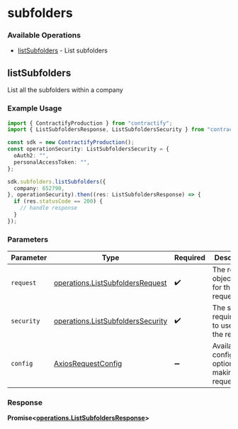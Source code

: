 # subfolders

### Available Operations

* [listSubfolders](#listsubfolders) - List subfolders

## listSubfolders

List all the subfolders within a company

### Example Usage

```typescript
import { ContractifyProduction } from "contractify";
import { ListSubfoldersResponse, ListSubfoldersSecurity } from "contractify/dist/sdk/models/operations";

const sdk = new ContractifyProduction();
const operationSecurity: ListSubfoldersSecurity = {
  oAuth2: "",
  personalAccessToken: "",
};

sdk.subfolders.listSubfolders({
  company: 652790,
}, operationSecurity).then((res: ListSubfoldersResponse) => {
  if (res.statusCode == 200) {
    // handle response
  }
});
```

### Parameters

| Parameter                                                                              | Type                                                                                   | Required                                                                               | Description                                                                            |
| -------------------------------------------------------------------------------------- | -------------------------------------------------------------------------------------- | -------------------------------------------------------------------------------------- | -------------------------------------------------------------------------------------- |
| `request`                                                                              | [operations.ListSubfoldersRequest](../../models/operations/listsubfoldersrequest.md)   | :heavy_check_mark:                                                                     | The request object to use for the request.                                             |
| `security`                                                                             | [operations.ListSubfoldersSecurity](../../models/operations/listsubfolderssecurity.md) | :heavy_check_mark:                                                                     | The security requirements to use for the request.                                      |
| `config`                                                                               | [AxiosRequestConfig](https://axios-http.com/docs/req_config)                           | :heavy_minus_sign:                                                                     | Available config options for making requests.                                          |


### Response

**Promise<[operations.ListSubfoldersResponse](../../models/operations/listsubfoldersresponse.md)>**

